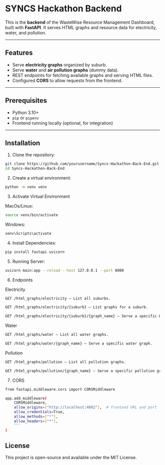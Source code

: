 # SYNCS Hackathon Backend

This is the **backend** of the WasteWise Resource Management Dashboard, built with **FastAPI**. It serves HTML graphs and resource data for electricity, water, and pollution.

---

## Features

- Serve **electricity graphs** organized by suburb.
- Serve **water** and **air pollution graphs** (dummy data).
- REST endpoints for fetching available graphs and serving HTML files.
- Configured **CORS** to allow requests from the frontend.

---

## Prerequisites

- Python 3.10+
- `pip` or `pipenv`
- Frontend running locally (optional, for integration)

---

## Installation

1. Clone the repository:

```bash
git clone https://github.com/yourusername/Syncs-Hackathon-Back-End.git
cd Syncs-Hackathon-Back-End
```

2. Create a virtual environment:
```bash
python -m venv venv
```

3. Activate Virtual Environment

MacOs/Linux:
```bash
source venv/bin/activate
```
Windows:

```bash
venv\Scripts\activate
```

4. Install Dependencies:

```bash
pip install fastapi uvicorn
```

5. Running Server:

```bash
uvicorn main:app --reload --host 127.0.0.1 --port 8000
```

6. Endpoints

Electricity

```bash
GET /html_graphs/electricity – List all suburbs.

GET /html_graphs/electricity/{suburb} – List graphs for a suburb.

GET /html_graphs/electricity/{suburb}/{graph_name} – Serve a specific HTML graph.
```
Water

```bash
GET /html_graphs/water – List all water graphs.

GET /html_graphs/water/{graph_name} – Serve a specific water graph.
```

Pollution

```bash
GET /html_graphs/pollution – List all pollution graphs.

GET /html_graphs/pollution/{graph_name} – Serve a specific pollution graph.
```

7. CORS
```bash
from fastapi.middleware.cors import CORSMiddleware

app.add_middleware(
    CORSMiddleware,
    allow_origins=["http://localhost:4002"],  # frontend URL and port
    allow_credentials=True,
    allow_methods=["*"],
    allow_headers=["*"],
    ```
)
```
## License

This project is open-source and available under the MIT License.
